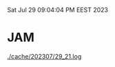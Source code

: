 Sat Jul 29 09:04:04 PM EEST 2023
# JAM
<a href='./cache/202307/29_21.log'>./cache/202307/29_21.log</a>
